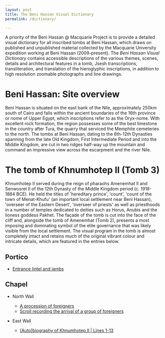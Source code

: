```yaml
---
layout: post
title: The Beni Hassan Visual Dictionary
permalink: /dictionary/

---
```



<!-- <amp-img width="600" height="300" layout="responsive" src="http://lorempixel.com/600/300/sports"></amp-img> -->

<main id="content" role="main" class="content">

A priority of the Beni Hassan @ Macquarie Project is to provide a detailed visual dictionary for all inscribed tombs at Beni Hassan, which draws on published and unpublished material collected by the Macquarie University expedition working at Beni Hassan (2009-present). The *Beni Hassan Visual Dictionary* contains accessible descriptions of the various themes, scenes, details and architectural features in a tomb, Jsesh transcriptions, transliteration, and translation of the hieroglyphic inscriptions, in addition to high resolution zoomable photographs and line drawings.

# Beni Hassan: Site overview

Beni Hassan is situated on the east bank of the Nile, approximately 250km south of Cairo and falls within the ancient boundaries of the 16th province or nome of Upper Egypt, which inscriptions refer to as the Oryx-nome. With excellent rock formation, the region possesses some of the best limestone in the country after Tura, the quarry that serviced the Memphite cemeteries to the north. The tombs at Beni Hassan, dating to the 6th-12th Dynasties spanning from the late Old Kingdom, First Intermediate Period and into the Middle Kingdom, are cut in two ridges half-way up the mountain and command an impressive view across the escarpment and the river Nile.

# The tomb of Khnumhotep II (Tomb 3)

Khnumhotep II served during the reign of pharaohs Amenemhat II and Senwosret II of the 12th Dynasty of the Middle Kingdom period (c. 1918-1884 BCE). He held the titles of 'hereditary prince', 'count', 'count of the town of Menat-Khufu' (an important local settlement near Beni Hassan), 'overseer of the Eastern Desert', 'overseer of priests' as well as priesthoods in a number of temples dedicated to deities such as Horus, Anubis and the lioness goddess Pakhet. The façade of the tomb is cut into the face of the cliff and, alongside the tomb of Amenemhat (Tomb 2), presents a most imposing and dominating symbol of the elite governance that was likely visible from the local settlement. The visual program in the tomb is almost completely intact and retains much of the original vibrant colour and intricate details, which are featured in the entries below.

<amp-accordion>
  <section>
    <h2>Portico</h2>
    <div class="indentedList">
      <ul>
        <li><a href="/gallery/Kanawati-Evans-BH1-Pl-02a-Beni-Hassan-Khnumhotep-II-Tomb-3-Portico-Architectural-feature-East-wall-Middle-section-Doorway/">Entrance lintel and jambs</a></li>
      </ul>
    </div>
  </section>

  <section>
    <h2>Chapel</h2>
    <div>
      <ul class="indentedList">
        <li>North Wall</li>
        <ul class="indentedList">
          <li><a href="/dictionary/Kanawati-Evans-BH1-Pl-42a-Beni-Hassan-3-Khnumhotep-II-Chapel-Scene-North-wall-Centre-section-Wall/">A procession of foreigners</a></li>
          <li><a href="/dictionary/Kanawati-Evans-BH1-Pl-43a-Beni-Hassan-Khnumhotep-II-Tomb-3-Chapel-Scene-North-wall-Centre-section-Wall/">Scroll recording the arrival of a group of foreigners</a></li>
        </ul>
      </ul>
      <ul class="indentedList">
        <li>East Wall</li>
        <ul class="indentedList">
          <li><a href="/dictionary/Kanawati-Evans-BH1-Pl-07a-Beni-Hassan-Khnumhotep-II-Tomb-3-Chapel-Inscription-East-wall-Lower-section-Wall/">(Auto)biography of Khnumhotep II | Lines 1-13</a></li>
        </ul>
      </ul>
    </div>
  </section>

</amp-accordion>



</main>
